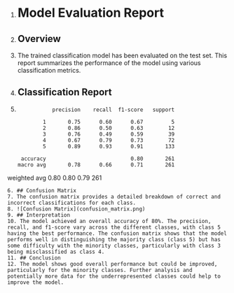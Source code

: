1. # Model Evaluation Report
2. ## Overview
3. The trained classification model has been evaluated on the test set. This report summarizes the performance of the model using various classification metrics.
4. ## Classification Report
5. ```
              precision    recall  f1-score   support

           1       0.75      0.60      0.67         5
           2       0.86      0.50      0.63        12
           3       0.76      0.49      0.59        39
           4       0.67      0.79      0.73        72
           5       0.89      0.93      0.91       133

    accuracy                           0.80       261
   macro avg       0.78      0.66      0.71       261
weighted avg       0.80      0.80      0.79       261
```
6. ## Confusion Matrix
7. The confusion matrix provides a detailed breakdown of correct and incorrect classifications for each class.
8. ![Confusion Matrix](confusion_matrix.png)
9. ## Interpretation
10. The model achieved an overall accuracy of 80%. The precision, recall, and f1-score vary across the different classes, with class 5 having the best performance. The confusion matrix shows that the model performs well in distinguishing the majority class (class 5) but has some difficulty with the minority classes, particularly with class 3 being misclassified as class 4.
11. ## Conclusion
12. The model shows good overall performance but could be improved, particularly for the minority classes. Further analysis and potentially more data for the underrepresented classes could help to improve the model.
